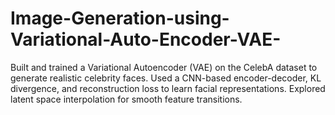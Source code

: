 # Image-Generation-using-Variational-Auto-Encoder-VAE-
Built and trained a Variational Autoencoder (VAE) on the CelebA dataset to generate realistic celebrity faces. Used a CNN-based encoder-decoder, KL divergence, and reconstruction loss to learn facial representations. Explored latent space interpolation for smooth feature transitions.
